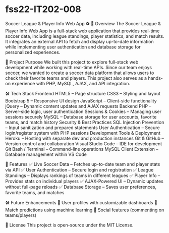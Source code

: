 # fss22-IT202-008

Soccer League & Player Info Web App ⚽
📌 Overview
The Soccer League & Player Info Web App is a full-stack web application that provides real-time soccer data, including league standings, player statistics, and match results. It integrates an external API to fetch and display up-to-date information while implementing user authentication and database storage for personalized experiences.

🎯 Project Purpose
We built this project to explore full-stack web development while working with real-time APIs. Since our team enjoys soccer, we wanted to create a soccer data platform that allows users to check their favorite teams and players. This project also serves as a hands-on experience with PHP, MySQL, AJAX, and API integration.

🛠️ Tech Stack
Frontend
HTML5 – Page structure
CSS3 – Styling and layout
Bootstrap 5 – Responsive UI design
JavaScript – Client-side functionality
jQuery – Dynamic content updates and AJAX requests
Backend
PHP – Server-side logic, user authentication
Sessions & Cookies – Managing user sessions securely
MySQL – Database storage for user accounts, favorite teams, and match history
Security & Best Practices
SQL Injection Prevention – Input sanitization and prepared statements
User Authentication – Secure login/register system with PHP sessions
Development Tools & Deployment
Heroku – Hosting with separate dev and production instances
Git & GitHub – Version control and collaboration
Visual Studio Code – IDE for development
Git Bash / Terminal – Command-line operations
MySQL Client Extension – Database management within VS Code

🚀 Features
✅ Live Soccer Data – Fetches up-to-date team and player stats via API
✅ User Authentication – Secure login and registration
✅ League Standings – Displays rankings of teams in different leagues
✅ Player Info – Provides stats on individual players
✅ AJAX-Powered UI – Dynamic updates without full-page reloads
✅ Database Storage – Saves user preferences, favorite teams, and matches

🛠️ Future Enhancements
🔹 User profiles with customizable dashboards
🔹 Match predictions using machine learning
🔹 Social features (commenting on teams/players)

📜 License
This project is open-source under the MIT License.
